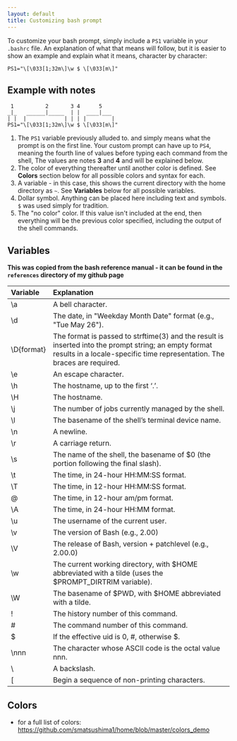 ```yaml
---
layout: default
title: Customizing bash prompt
---
```


To customize your bash prompt, simply include a ```PS1``` variable in your ```.bashrc``` file. An explanation of what that means will follow, but it is easier to show an example and explain what it means, character by character:

```
PS1="\[\033[1;32m\]\w $ \[\033[m\]"
```

## Example with notes

```
 1          2       3 4      5  
_|_   ______|_____  | |  ____|___
| |  |            | | | |        |       
PS1="\[\033[1;32m\]\w $ \[\033[m\]"
```

1. The ```PS1``` variable previously alluded to. and simply means what the prompt is on the first line. Your custom prompt can have up to ```PS4```, meaning the fourth line of values before typing each command from the shell, The values are notes **3** and **4** and will be explained below.
2. The color of everything thereafter until another color is defined. See **Colors** section below for all possible colors and syntax for each.
3. A variable - in this case, this shows the current directory with the home directory as ```~```. See **Variables** below for all possible variables.
4. Dollar symbol. Anything can be placed here including text and symbols. ```$``` was used simply for tradition.
5. The "no color" color. If this value isn't included at the end, then everything will be the previous color specified, including the output of the shell commands.

## Variables

**This was copied from the bash reference manual - it can be found in the ```references``` directory of my github page**

Variable | Explanation
:--- | :---
\a | A bell character.
\d | The date, in "Weekday Month Date" format (e.g., "Tue May 26").
\D{format} | The format is passed to strftime(3) and the result is inserted into the prompt string; an empty format results in a locale-specific time representation. The braces are required.
\e | An escape character.
\h | The hostname, up to the first ‘.’.
\H | The hostname.
\j | The number of jobs currently managed by the shell.
\l | The basename of the shell’s terminal device name.
\n | A newline.
\r | A carriage return.
\s | The name of the shell, the basename of $0 (the portion following the final slash).
\t | The time, in 24-hour HH:MM:SS format.
\T | The time, in 12-hour HH:MM:SS format.
\@ | The time, in 12-hour am/pm format.
\A | The time, in 24-hour HH:MM format.
\u | The username of the current user.
\v | The version of Bash (e.g., 2.00)
\V | The release of Bash, version + patchlevel (e.g., 2.00.0)
\w | The current working directory, with $HOME abbreviated with a tilde (uses the $PROMPT_DIRTRIM variable).
\W | The basename of $PWD, with $HOME abbreviated with a tilde.
\! | The history number of this command.
\# | The command number of this command.
\$ | If the effective uid is 0, #, otherwise $.
\nnn | The character whose ASCII code is the octal value nnn.
\\ | A backslash.
\[ | Begin a sequence of non-printing characters.

## Colors
- for a full list of colors: https://github.com/smatsushima1/home/blob/master/colors_demo

